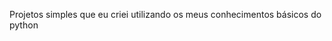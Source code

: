 Projetos simples que eu criei utilizando os meus conhecimentos básicos do python                            

